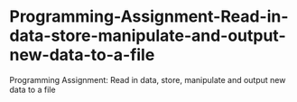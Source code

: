 # Programming-Assignment-Read-in-data-store-manipulate-and-output-new-data-to-a-file
Programming Assignment: Read in data, store, manipulate and output new data to a file
